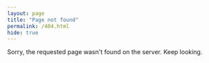 ```yaml
---
layout: page
title: "Page not found"
permalink: /404.html
hide: true
---
```

Sorry, the requested page wasn't found on the server. Keep looking.
